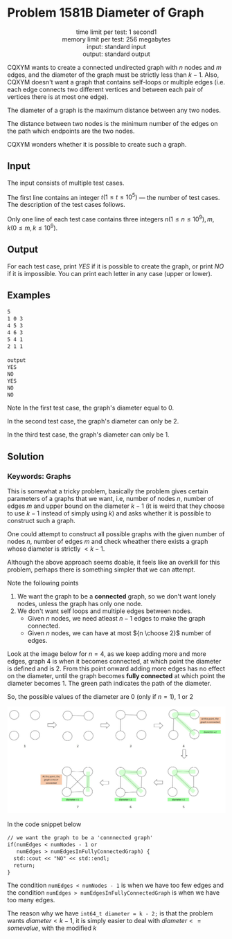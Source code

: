 

# Problem 1581B Diameter of Graph

<p align="center">
time limit per test: 1 second1 <br />
memory limit per test: 256 megabytes <br />
input: standard input <br />
output: standard output <br />
</p>

CQXYM wants to create a connected undirected graph with $n$ nodes and $m$ edges, and the diameter of the graph must be
strictly less than $k−1$. Also, CQXYM doesn't want a graph that contains self-loops or multiple edges (i.e. each edge
connects two different vertices and between each pair of vertices there is at most one edge).

The diameter of a graph is the maximum distance between any two nodes.

The distance between two nodes is the minimum number of the edges on the path which endpoints are the two nodes.

CQXYM wonders whether it is possible to create such a graph.

## Input
The input consists of multiple test cases.

The first line contains an integer $t(1 ≤ t ≤ 10^5)$ — the number of test cases. The description of the test cases follows.

Only one line of each test case contains three integers $n(1≤n≤10^9), m, k (0≤m,k≤10^9)$.

## Output
For each test case, print $YES$ if it is possible to create the graph, or print $NO$ if it is impossible. You can print
each letter in any case (upper or lower).

## Examples
```
5
1 0 3
4 5 3
4 6 3
5 4 1
2 1 1

output
YES
NO
YES
NO
NO
```
Note
In the first test case, the graph's diameter equal to 0.

In the second test case, the graph's diameter can only be 2.

In the third test case, the graph's diameter can only be 1.

## Solution
### Keywords: Graphs
This is somewhat a tricky problem, basically the problem gives certain parameters of a graphs that we want, i.e, number
of nodes $n$, number of edges $m$ and upper bound on the diameter $k-1$ (it is weird that they choose to use $k-1$
instead of simply using $k$) and asks whether it is possible to construct such a graph.

One could attempt to construct all possible graphs with the given number of nodes $n$, number of edges $m$ and check
wheather there exists a graph whose diameter is strictly $< k-1$.

Although the above approach seems doable, it feels like an overkill for this problem, perhaps there is something simpler
that we can attempt.

Note the following points
1. We want the graph to be a **connected** graph, so we don't want lonely nodes, unless the graph has only one node.
2. We don't want self loops and multiple edges between nodes.
   * Given $n$ nodes, we need atleast $n-1$ edges to make the graph connected.
   * Given $n$ nodes, we can have at most ${n \choose 2}$ number of edges.

Look at the image below for $n=4$, as we keep adding more and more edges, graph $4$ is when it becomes
connected, at which point the diameter is defined and is $2$. From this point onward adding more edges has
no effect on the diameter, until the graph becomes **fully connected** at which point the diameter becomes
$1$. The green path indicates the path of the diameter.

So, the possible values of the diameter are $0$ (only if $n=1$), $1$ or $2$

![Image](1581B_diameter_of_graph.jpg)

In the code snippet below
```
// we want the graph to be a 'connnected graph'
if(numEdges < numNodes - 1 or
   numEdges > numEdgesInFullyConnectedGraph) {
  std::cout << "NO" << std::endl;
  return;
}
```

The condition `numEdges < numNodes - 1` is when we have too few edges and the condition `numEdges > numEdgesInFullyConnectedGraph` is when we have too many edges.

The reason why we have `int64_t diameter = k - 2;` is that the problem wants $diameter < k - 1$, it is simply easier to
deal with $diameter <= some value$, with the modified $k$


